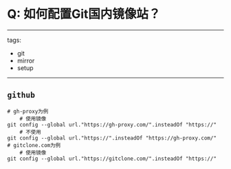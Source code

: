 # Q: 如何配置Git国内镜像站？

---
tags:
  - git
  - mirror
  - setup
---

## `github`

```shell
# gh-proxy为例
    # 使用镜像
git config --global url."https://gh-proxy.com/".insteadOf "https://"
    # 不使用
git config --global url."https://".insteadOf "https://gh-proxy.com/"
# gitclone.com为例
    # 使用镜像
git config --global url."https://gitclone.com/".insteadOf "https://"
```

